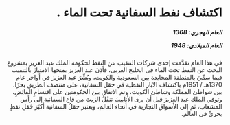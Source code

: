 <h1 dir="rtl">اكتشاف نفط السفانية تحت الماء  .</h1>

<h5 dir="rtl">العام الهجري:  1368

العام الميلادي: 1948

</h5>

<p dir="rtl">في هذا العام تقدَّمت إحدى شركات التنقيب عن النفط لحكومة الملك عبد العزيز بمشروع البحثِ عن النفط تحت الماء في الخليج العربي، فأذِنَ عبد العزيز بمنحها الامتيازَ بالتنقيب فيما سمِّيَ بالمنطقة المحايدة بين السعودية والكويت، وبُشِّرَ عبد العزيز في أواخر عام 1370هـ / 1951م باكتشاف الآبار النفطية في حقل السفانية، على منتصف الطريق بحرًا، بين شواطئ المملكة وشاطئ الكويت، وتم الاتفاق بين الحكومتين على اقتسامِ الفائِضِ، وتوفي الملك عبد العزيز قبل أن يرى الأنابيبَ تنقُلُ الزيتَ من قاع السفانية إلى رأس المشعاب، ثم إلى الأسواق التجارية في أنحاء العالم، ويعتبر حقلُ السفانية أكبَرَ حَقلِ نفطٍ بحريٍّ في العالم.</p></br>
